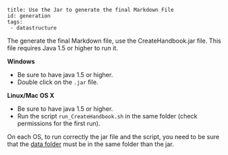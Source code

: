 ```
title: Use the Jar to generate the final Markdown File
id: generation
tags:
 - datastructure
```

The generate the final Markdown file, use the CreateHandbook.jar file. This file requires Java 1.5 or higher to run it.

**Windows**
+ Be sure to have java 1.5 or higher.
+ Double click on the `.jar` file.

**Linux/Mac OS X**
+ Be sure to have java 1.5 or higher.
+ Run the script `run_CreateHandbook.sh` in the same folder (check permissions for the first run).

On each OS, to run correctly the jar file and the script, you need to be sure that the [data folder] must be in the same folder than the jar.


[data folder]: #datastructure

